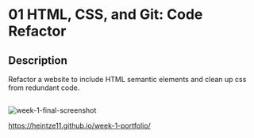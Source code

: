 # 01 HTML, CSS, and Git: Code Refactor

## Description
  Refactor a website to include HTML semantic elements and clean up css from redundant code.

## 


![week-1-final-screenshot](https://user-images.githubusercontent.com/105472001/174498056-2f8bf4c6-a25a-4bcd-bfd7-1ee8be6cd3a5.png)


https://heintze11.github.io/week-1-portfolio/
